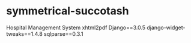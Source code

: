 # symmetrical-succotash
Hospital Management System
xhtml2pdf
Django==3.0.5
django-widget-tweaks==1.4.8
sqlparse==0.3.1
